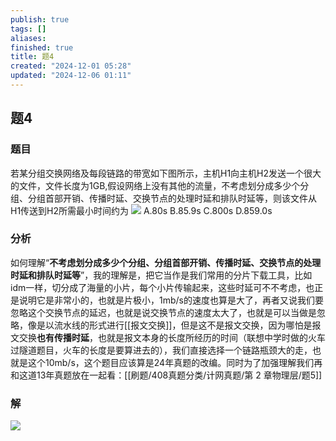 ```yaml
---
publish: true
tags: []
aliases: 
finished: true
title: 题4
created: "2024-12-01 05:28"
updated: "2024-12-06 01:11"
---
```

## 题4
### 题目
若某分组交换网络及每段链路的带宽如下图所示，主机H1向主机H2发送一个很大的文件，文件长度为1GB,假设网络上没有其他的流量，不考虑划分成多少个分组、分组首部开销、传播时延、交换节点的处理时延和排队时延等，则该文件从H1传送到H2所需最小时间约为
![](https://img.hwenyi.live/202412011246031.webp)
A.80s
B.85.9s
C.800s
D.859.0s
### 分析
如何理解“**不考虑划分成多少个分组、分组首部开销、传播时延、交换节点的处理时延和排队时延等**”，我的理解是，把它当作是我们常用的分片下载工具，比如idm一样，切分成了海量的小片，每个小片传输起来，这些时延可不不考虑，也正是说明它是非常小的，也就是片极小，1mb/s的速度也算是大了，再者又说我们要忽略这个交换节点的延迟，也就是说交换节点的速度太大了，也就是可以当做是忽略，像是以流水线的形式进行[[报文交换]]，但是这不是报文交换，因为哪怕是报文交换**也有传播时延**，也就是报文本身的长度所经历的时间（联想中学时做的火车过隧道题目，火车的长度是要算进去的），我们直接选择一个链路瓶颈大的走，也就是这个10mb/s，这个题目应该算是24年真题的改编。同时为了加强理解我们再和这道13年真题放在一起看：[[刷题/408真题分类/计网真题/第 2 章物理层/题5]]
### 解
![](https://img.hwenyi.live/202412011300314.webp)